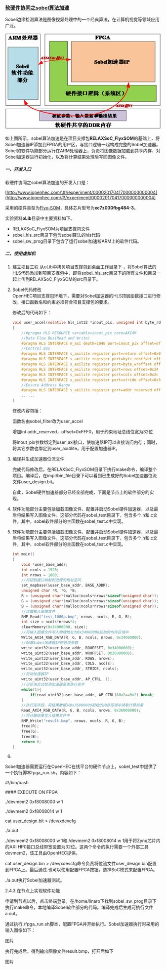 ### [软硬件协同之sobel算法加速](http://www.iopenhec.com/#!/experiment/000020170417000000000004)

Sobel边缘检测算法是图像视频处理中的一个经典算法，在计算机视觉等领域应用广泛。

![](/assets/sobel_0001.png)

如上图所示，sobel算法加速是在项目支撑包**RELAXSoC\_FlyxSOM**的基础上，将Sobel加速器IP添加到FPGA的用户区，与接口逻辑一起构成完整的Sobel加速器。Sobel的软件功能部分运行在ARM处理器上，负责将图像数据加载到共享内存、对Sobel加速器进行初始化，以及将计算结果处理后写回图像文件。

##### **一、开发入口**

软硬件协同之sobel算法加速的开发入口是：

[http://www.iopenhec.com/\#!/experiment/000020170417000000000004](http://www.iopenhec.com/#!/experiment/000020170417000000000004)

采用的硬件类型为[Flyx-SOM](http://www.iopenhec.com/#!/hardware/000020161019000000000012)，具体芯片型号为**xc7z030fbg484-3**。

实验资料**oLib**目录中主要资料如下。

* RELAXSoC\_FlyxSOM为项目支撑包文件
* sobel\_hls\_src目录下包含sobel算法的hls代码
* sobel\_sw\_prog目录下包含了运行sobel加速核ARM上的软件代码。

##### 二、使用虚拟机

1. 建立项目工程
   从oLib中拷贝项目支撑包到桌面工作目录下
   ，将Sobel算法的HLS代码添加到项目支撑包中，即将sobel\_hls\_src目录下的所有文件和目录一起上传到RELAXSoC\_FlyxSOM的src目录下。
2. Sobel代码修改  
   OpenHEC项目支撑包环境下，需要对Sobel加速器的HLS顶层函数接口进行修改，接口函数名和约束必须符合项目支撑包的要求。

   修改后的代码如下：

   ```c
   void user_accel(volatile hls_int32 *inout_pix, unsigned int byte_rdoffset, unsigned int byte_wroffset, int rows, int cols, int stride, int addr_reserved)  
   {
       //#pragma HLS RESOURCE variable=inout_pix core=AXI4M
       //Data Flow Bus(Read and Write)
       #pragma HLS INTERFACE m_axi depth=2048 port=inout_pix offset=off bundle=user_axi
       //Control Bus
       #pragma HLS INTERFACE s_axilite register port=return offset=0x00 bundle=user_axi4lite
       #pragma HLS INTERFACE s_axilite register port=byte_rdoffset offset=0x14 bundle=user_axi4lite
       #pragma HLS INTERFACE s_axilite register port=byte_wroffset offset=0x1c bundle=user_axi4lite
       #pragma HLS INTERFACE s_axilite register port=rows offset=0x24 bundle=user_axi4lite
       #pragma HLS INTERFACE s_axilite register port=cols offset=0x2c bundle=user_axi4lite
       #pragma HLS INTERFACE s_axilite register port=stride offset=0x34 bundle=user_axi4lite
       //Ensure Address Range
       #pragma HLS INTERFACE s_axilite register port=addr_reserved offset=0xFFF0 bundle=user_axi4lite
       ......
   }
   ```

   修改内容包括：

   函数名由sobel\_filter改为user\_accel

   增加int addr\_reserved，offset=0xFFF0，用于约束地址总线位宽为32位

   将inout\_pix参数绑定到user\_axi接口，使加速器IP可以直接访问内存；同时，将其它参数也绑定到user\_axi4lite，用于配置加速器IP。

3. 编译并生成加速器位流文件

   完成代码修改后，在RELAXSoC\_FlyxSOM目录下执行make命令，编译整个项目。编译后，在impl/bin\_file目录下可以看到已生成好的Sobel加速器位流文件user\_design.bit。

   自此，Sobel硬件加速器部分已经全部完成，下面是节点上的软件部分的实现。

4. 软件功能部分主要包括加载图像文件、配置并启动Sobel硬件加速器，以及最后将结果写入图像文件。这部分代码在sobel\_test目录下，包含多个.h和.c文件，其中，sobel软件部分的主函数在sobel\_test.c中实现。

5. 软件功能部分主要包括加载图像文件、配置并启动Sobel硬件加速器，以及最后将结果写入图像文件。这部分代码在sobel\_test目录下，包含多个.h和.c文件，其中，sobel软件部分的主函数在sobel\_test.c中实现。

   ```c
   int main()
   {
       void *user_base_addr;
       int ncols = 1920;
       int nrows = 1080;
       //将控制接口映射到进程的地址空间
       set_mapbase(&user_base_addr, BASE_ADDR);
       unsigned char *R, *G, *B;
       R = (unsigned char*)malloc(ncols*nrows*sizeof(unsigned char));
       G = (unsigned char*)malloc(ncols*nrows*sizeof(unsigned char));
       B = (unsigned char*)malloc(ncols*nrows*sizeof(unsigned char));
       //读取输入图像文件
       BMP_Read("test_1080p.bmp", nrows, ncols, R, G, B);
       int size = ncols*nrows*4;
       clearMemory(0x34000000, size);
       //将输入图像文件写入物理地址为0x34000000起始的内存区域中
       Write_AXI4_RGB_DATA(R, G, B, ncols, nrows, 0x34000000);
       //配置Sobel加速器IP的各项参数
       write_uint32(user_base_addr, RDOFFSET, 0x34000000);
       write_uint32(user_base_addr, WROFFSET, 0x36000000);
       write_uint32(user_base_addr, ROWS, nrows);
       write_uint32(user_base_addr, COLS, ncols);
       write_uint32(user_base_addr, STRIDE, ncols);
       //启动加速器IP
       write_uint32(user_base_addr, AP_CTRL, 1);    
       //以轮询方式检测加速器是否执行完毕
       while(1){
           if(read_uint32(user_base_addr, AP_CTRL)&0x2==0x2) break;
       }
       //执行完毕后，将结果数据从0x36000000起始的内存区域中读取计算结果
       Read_AXI4_RGB_DATA(R, G, B, ncols, nrows, 0x36000000);
       //将计算结果写入结果文件中
       BMP_Write("result.bmp", nrows, ncols, R, G, B);
       free(R);
       free(G);
       free(B);
       return 0;
   }
   ```

5.

Sobel加速器需要运行在OpenHEC在线平台的硬件节点上，sobel\_test中提供了一个执行脚本fpga\_run.sh，内容如下：

\#!/bin/bash

\#\#\#\# EXECUTE ON FPGA

./devmem2 0xf8008000 w 1

./devmem2 0xf8008014 w 1

cat user\_design.bit &gt; /dev/xdevcfg

./a.out

./devmem2 0xf8008000 w 1和./devmem2 0xf8008014 w 1用于将Zynq芯片内的AXI HP0接口总线带宽设置为32位。这两个命令的执行需要一个外部工具devmem2，该工具由OpenHEC提供。

cat user\_design.bin &gt; /dev/xdevcfg命令负责将位流文件user\_design.bin配置到FPGA上。最后通过.也可以使用配置FPGA按钮，选择SoC模式来配置FPGA。

./a.out执行Sobel加速器测试。

2.4.3 在节点上实现软件功能

申请到节点以后，点击终端登录，在/home/linaro下找到sobel\_sw\_prog目录下执行make命令，本地编译Sobel软件部分的代码。编译完成后生成可执行文件a.out。

通过执行./fpga\_run.sh脚本，配置FPGA并开始执行。Sobel加速器执行时采用的输入图像如下：

图片

执行完成后，得到输出图像文件result.bmp，打开后如下

图片

